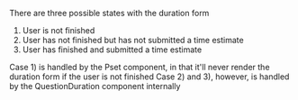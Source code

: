 There are three possible states with the duration form
1) User is not finished
2) User has not finished but has not submitted a time estimate
3) User has finished and submitted a time estimate

Case 1) is handled by the Pset component, in that it'll never render the duration form if the user is not finished
Case 2) and 3), however, is handled by the QuestionDuration component internally 
